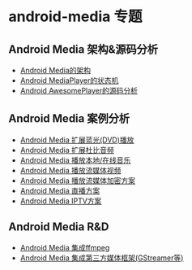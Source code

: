 # android-media 专题

## Android Media 架构&源码分析

- [Android Media的架构]()
- [Android MediaPlayer的状态机]()
- [Android AwesomePlayer的源码分析]()

## Android Media 案例分析

- [Android Media 扩展蓝光(DVD)播放]()
- [Android Media 扩展杜比音频]()
- [Android Media 播放本地/在线音乐]()
- [Android Media 播放流媒体视频]()
- [Android Media 播放流媒体加密方案]()
- [Android Media 直播方案]()
- [Android Media IPTV方案]()

## Android Media R&D

- [Android Media 集成ffmpeg]()
- [Android Media 集成第三方媒体框架(GStreamer等)]()